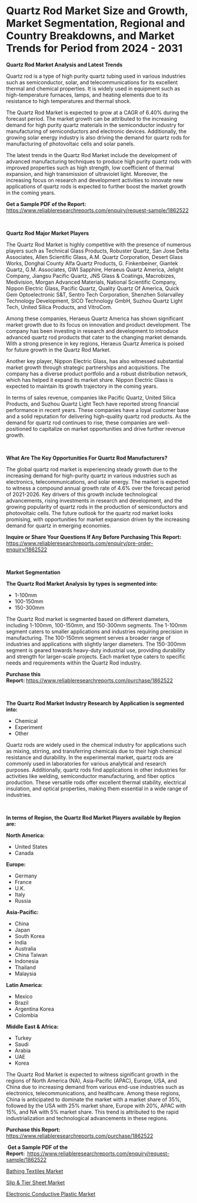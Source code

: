 <p><h1>Quartz Rod Market Size and Growth, Market Segmentation, Regional and Country Breakdowns, and Market Trends for Period from 2024 -  2031</h1></p><p><strong>Quartz Rod Market Analysis and Latest Trends</strong></p>
<p><p>Quartz rod is a type of high purity quartz tubing used in various industries such as semiconductor, solar, and telecommunications for its excellent thermal and chemical properties. It is widely used in equipment such as high-temperature furnaces, lamps, and heating elements due to its resistance to high temperatures and thermal shock.</p><p>The Quartz Rod Market is expected to grow at a CAGR of 6.40% during the forecast period. The market growth can be attributed to the increasing demand for high purity quartz materials in the semiconductor industry for manufacturing of semiconductors and electronic devices. Additionally, the growing solar energy industry is also driving the demand for quartz rods for manufacturing of photovoltaic cells and solar panels.</p><p>The latest trends in the Quartz Rod Market include the development of advanced manufacturing techniques to produce high purity quartz rods with improved properties such as high strength, low coefficient of thermal expansion, and high transmission of ultraviolet light. Moreover, the increasing focus on research and development activities to innovate new applications of quartz rods is expected to further boost the market growth in the coming years.</p></p>
<p><strong>Get a Sample PDF of the Report:&nbsp;</strong> <a href="https://www.reliableresearchreports.com/enquiry/request-sample/1862522">https://www.reliableresearchreports.com/enquiry/request-sample/1862522</a></p>
<p>&nbsp;</p>
<p><strong>Quartz Rod Major Market Players</strong></p>
<p><p>The Quartz Rod Market is highly competitive with the presence of numerous players such as Technical Glass Products, Robuster Quartz, San Jose Delta Associates, Allen Scientific Glass, A.M. Quartz Corporation, Desert Glass Works, Donghai County Alfa Quartz Products, G. Finkenbeiner, Giantek Quartz, G.M. Associates, GWI Sapphire, Heraeus Quartz America, Jelight Company, Jiangsu Pacific Quartz, JNS Glass & Coatings, Macrobizes, Medivision, Morgan Advanced Materials, National Scientific Company, Nippon Electric Glass, Pacific Quartz, Quality Quartz Of America, Quick Gem Optoelectronic S&T, Sentro Tech Corporation, Shenzhen Solarvalley Technology Development, SICO Technology GmbH, Suzhou Quartz Light Tech, United Silica Products, and VitroCom.</p><p>Among these companies, Heraeus Quartz America has shown significant market growth due to its focus on innovation and product development. The company has been investing in research and development to introduce advanced quartz rod products that cater to the changing market demands. With a strong presence in key regions, Heraeus Quartz America is poised for future growth in the Quartz Rod Market.</p><p>Another key player, Nippon Electric Glass, has also witnessed substantial market growth through strategic partnerships and acquisitions. The company has a diverse product portfolio and a robust distribution network, which has helped it expand its market share. Nippon Electric Glass is expected to maintain its growth trajectory in the coming years.</p><p>In terms of sales revenue, companies like Pacific Quartz, United Silica Products, and Suzhou Quartz Light Tech have reported strong financial performance in recent years. These companies have a loyal customer base and a solid reputation for delivering high-quality quartz rod products. As the demand for quartz rod continues to rise, these companies are well-positioned to capitalize on market opportunities and drive further revenue growth.</p></p>
<p>&nbsp;</p>
<p><strong>What Are The Key Opportunities For Quartz Rod Manufacturers?</strong></p>
<p><p>The global quartz rod market is experiencing steady growth due to the increasing demand for high-purity quartz in various industries such as electronics, telecommunications, and solar energy. The market is expected to witness a compound annual growth rate of 4.6% over the forecast period of 2021-2026. Key drivers of this growth include technological advancements, rising investments in research and development, and the growing popularity of quartz rods in the production of semiconductors and photovoltaic cells. The future outlook for the quartz rod market looks promising, with opportunities for market expansion driven by the increasing demand for quartz in emerging economies.</p></p>
<p><strong>Inquire or Share Your Questions If Any Before Purchasing This Report:</strong> <a href="https://www.reliableresearchreports.com/enquiry/pre-order-enquiry/1862522">https://www.reliableresearchreports.com/enquiry/pre-order-enquiry/1862522</a></p>
<p>&nbsp;</p>
<p><strong>Market Segmentation</strong></p>
<p><strong>The Quartz Rod Market Analysis by types is segmented into:</strong></p>
<p><ul><li>1-100mm</li><li>100-150mm</li><li>150-300mm</li></ul></p>
<p><p>The Quartz Rod market is segmented based on different diameters, including 1-100mm, 100-150mm, and 150-300mm segments. The 1-100mm segment caters to smaller applications and industries requiring precision in manufacturing. The 100-150mm segment serves a broader range of industries and applications with slightly larger diameters. The 150-300mm segment is geared towards heavy-duty industrial use, providing durability and strength for larger-scale projects. Each market type caters to specific needs and requirements within the Quartz Rod industry.</p></p>
<p><strong>Purchase this Report:&nbsp;</strong><a href="https://www.reliableresearchreports.com/purchase/1862522">https://www.reliableresearchreports.com/purchase/1862522</a></p>
<p>&nbsp;</p>
<p><strong>The Quartz Rod Market Industry Research by Application is segmented into:</strong></p>
<p><ul><li>Chemical</li><li>Experiment</li><li>Other</li></ul></p>
<p><p>Quartz rods are widely used in the chemical industry for applications such as mixing, stirring, and transferring chemicals due to their high chemical resistance and durability. In the experimental market, quartz rods are commonly used in laboratories for various analytical and research purposes. Additionally, quartz rods find applications in other industries for activities like welding, semiconductor manufacturing, and fiber optics production. These versatile rods offer excellent thermal stability, electrical insulation, and optical properties, making them essential in a wide range of industries.</p></p>
<p>&nbsp;</p>
<p><strong>In terms of Region, the Quartz Rod Market Players available by Region are:</strong></p>
<p>
    <p> <strong> North America: </strong>
        <ul>
            <li>United States</li>
            <li>Canada</li>
        </ul>
        </p> 
    <p> <strong> Europe: </strong>
        <ul>
            <li>Germany</li>
            <li>France</li>
            <li>U.K.</li>
            <li>Italy</li>
            <li>Russia</li>
        </ul>
        </p> 
    <p> <strong> Asia-Pacific: </strong>
        <ul>
            <li>China</li>
            <li>Japan</li>
            <li>South Korea</li>
            <li>India</li>
            <li>Australia</li>
            <li>China Taiwan</li>
            <li>Indonesia</li>
            <li>Thailand</li>
            <li>Malaysia</li>
        </ul>
        </p> 
    <p> <strong> Latin America: </strong>
        <ul>
            <li>Mexico</li>
            <li>Brazil</li>
            <li>Argentina Korea</li>
            <li>Colombia</li>
        </ul>
        </p> 
    <p> <strong> Middle East & Africa: </strong>
        <ul>
            <li>Turkey</li>
            <li>Saudi</li>
            <li>Arabia</li>
            <li>UAE</li>
            <li>Korea</li>
        </ul>
    </p>
    </p>
<p><p>The Quartz Rod Market is expected to witness significant growth in the regions of North America (NA), Asia-Pacific (APAC), Europe, USA, and China due to increasing demand from various end-use industries such as electronics, telecommunications, and healthcare. Among these regions, China is anticipated to dominate the market with a market share of 35%, followed by the USA with 25% market share, Europe with 20%, APAC with 15%, and NA with 5% market share. This trend is attributed to the rapid industrialization and technological advancements in these regions.</p></p>
<p><strong>Purchase this Report: </strong><a href="https://www.reliableresearchreports.com/purchase/1862522">https://www.reliableresearchreports.com/purchase/1862522</a></p>
<p>&nbsp;<strong>Get a Sample PDF of the Report:&nbsp;&nbsp;</strong><a href="https://www.reliableresearchreports.com/enquiry/request-sample/1862522">https://www.reliableresearchreports.com/enquiry/request-sample/1862522</a></p>
<p><strong></strong></p>
<p><p><a href="https://view.publitas.com/reportprime-1/bathing-textiles-market-provides-a-comprehensive-analysis-including-a-macro-overview-of-the-market-as-well-as-micro-details-such-as-market-size-and-competitive-landscape/">Bathing Textiles Market</a></p><p><a href="https://view.publitas.com/reportprime-1/slip-tier-sheet-market-provides-detailed-segmentation-of-this-market-based-on-type-application-and-region-and-forecast-for-the-period-from-2023-2030/">Slip & Tier Sheet Market</a></p><p><a href="https://view.publitas.com/reportprime-1/electronic-conductive-plastic-market-research-report-reveals-the-latest-trends-and-opportunities-of-this-market-for-period-from-2023-2030/">Electronic Conductive Plastic Market</a></p></p>